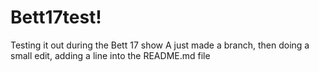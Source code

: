 # Bett17test!
Testing it out during the Bett 17 show
A just made a branch, then doing a small edit, adding a line into the README.md file
